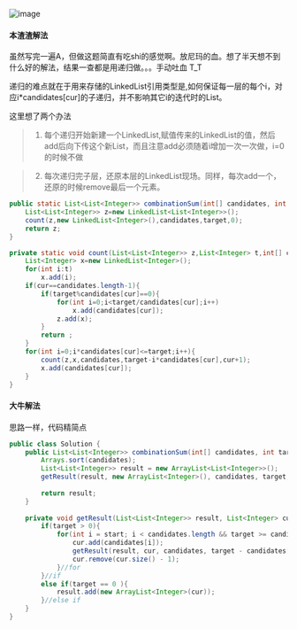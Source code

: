 ![image](http://ww2.sinaimg.cn/large/005CRBrHjw1f8is9k529jj30os09zq35.jpg)

#### 本渣渣解法
虽然写完一遍A，但做这题简直有吃shi的感觉啊。放尼玛的血。想了半天想不到什么好的解法，结果一查都是用递归做。。。手动吐血 T_T

递归的难点就在于用来存储的LinkedList<Integer>引用类型是,如何保证每一层的每个i，对应i*candidates[cur]的子递归，并不影响其它i的迭代时的List<Integer>。

这里想了两个办法
>1. 每个递归开始新建一个LinkedList,赋值传来的LinkedList的值，然后add后向下传这个新List，而且注意add必须随着i增加一次一次做，i=0的时候不做

>2. 每次递归完子层，还原本层的LinkedList现场。同样，每次add一个，还原的时候remove最后一个元素。

```Java
public static List<List<Integer>> combinationSum(int[] candidates, int target) {
    List<List<Integer>> z=new LinkedList<List<Integer>>();
    count(z,new LinkedList<Integer>(),candidates,target,0);
    return z;
}

private static void count(List<List<Integer>> z,List<Integer> t,int[] candidates,int target,int cur){
    List<Integer> x=new LinkedList<Integer>();
    for(int i:t)
        x.add(i);
    if(cur==candidates.length-1){
        if(target%candidates[cur]==0){
            for(int i=0;i<target/candidates[cur];i++)
                x.add(candidates[cur]);
            z.add(x);
        }
        return ;
    }
    for(int i=0;i*candidates[cur]<=target;i++){
        count(z,x,candidates,target-i*candidates[cur],cur+1);
        x.add(candidates[cur]);
    }
}
```

#### 大牛解法
思路一样，代码精简点
```Java
public class Solution {
    public List<List<Integer>> combinationSum(int[] candidates, int target) {
    	Arrays.sort(candidates);
        List<List<Integer>> result = new ArrayList<List<Integer>>();
        getResult(result, new ArrayList<Integer>(), candidates, target, 0);
        
        return result;
    }
    
    private void getResult(List<List<Integer>> result, List<Integer> cur, int candidates[], int target, int start){
    	if(target > 0){
    		for(int i = start; i < candidates.length && target >= candidates[i]; i++){
    			cur.add(candidates[i]);
    			getResult(result, cur, candidates, target - candidates[i], i);
    			cur.remove(cur.size() - 1);
    		}//for
    	}//if
    	else if(target == 0 ){
    		result.add(new ArrayList<Integer>(cur));
    	}//else if
    }
}
```